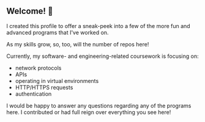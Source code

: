## Welcome! :wave:

I created this profile to offer a sneak-peek into a few of the more fun and advanced programs that I've worked on.

As my skills grow, so, too, will the number of repos here!

Currently, my software- and engineering-related coursework is focusing on:
- network protocols
- APIs
- operating in virtual environments
- HTTP/HTTPS requests
- authentication

I would be happy to answer any questions regarding any of the programs here. I contributed or had full reign over everything you see here!

